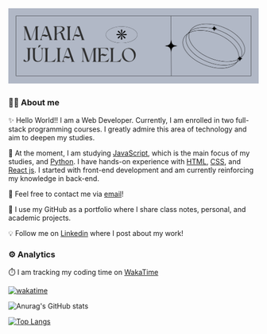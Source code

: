 ## ![](./assets/Banner%20para%20Docs%20Resumo%20de%20Projeto%20Moderno%20Minimalista%20Preto%20e%20Branco.png)

### 👩‍💻 About me
✨ Hello World!! I am a Web Developer. Currently, I am enrolled in two full-stack programming courses. I greatly admire this area of technology and aim to deepen my studies.

🚀 At the moment, I am studying [JavaScript](https://developer.mozilla.org/pt-BR/docs/Web/JavaScript), which is the main focus of my studies, and [Python](https://www.python.org/). I have hands-on experience with [HTML](https://developer.mozilla.org/pt-BR/docs/Web/HTML), [CSS](https://developer.mozilla.org/pt-BR/docs/Web/CSS), and [React js](https://react.dev/). I started with front-end development and am currently reinforcing my knowledge in back-end.

📧 Feel free to contact me via [email](mailto:mjuliamary0@gmail.com)!

🌟 I use my GitHub as a portfolio where I share class notes, personal, and academic projects.

💡 Follow me on [Linkedin](https://www.linkedin.com/in/maria-j%C3%BAlia-soares-885a5b22b/) where I post about my work!

### ⚙️ Analytics

⏱️ I am tracking my coding time on [WakaTime](https://wakatime.com/dashboard)

 [![wakatime](https://wakatime.com/badge/user/018c5d95-473a-48d9-91d9-e6be64569c83.svg)](https://wakatime.com/@018c5d95-473a-48d9-91d9-e6be64569c83)

![Anurag's GitHub stats](https://github-readme-stats.vercel.app/api?username=majuss8&show_icons=true&theme=dracula)

[![Top Langs](https://github-readme-stats.vercel.app/api/top-langs/?username=majuss8&layout=donut)](https://github.com/majuss8/github-readme-stats)

